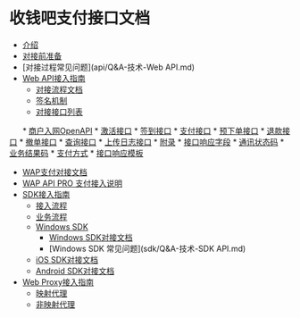 # 收钱吧支付接口文档
* [介绍](README.md)
* [对接前准备](business.md)
* [对接过程常见问题](api/Q&A-技术-Web API.md)
* [Web API接入指南](api/README.md)
    * [对接流程文档](api/apiflow.md)
    * [签名机制](api/sign.md)
    * [对接接口列表]()
    
       * [商户入网OpenAPI](api/interface/createMerchantOpenAPI.md)
       * [激活接口](api/interface/activate.md)
       * [签到接口](api/interface/checkin.md)
       * [支付接口](api/interface/pay.md)
       * [预下单接口](api/interface/precreate.md)
       * [退款接口](api/interface/refund.md)
       * [撤单接口](api/interface/revoke&cancel.md)
       * [查询接口](api/interface/query.md)
       * [上传日志接口](api/interface/uploadLog.md)
    * [附录]()
       * [接口响应字段](api/annex/responseParams.md)
       * [通讯状态码](api/annex/responseCode.md)
       * [业务结果码](api/annex/resultCode.md)
       * [支付方式](api/annex/payway.md)
       * [接口响应模板](api/annex/responseExample.md)
* [WAP支付对接文档](api/wap.md)    
* [WAP API PRO 支付接入说明](api/wap2.md)
* [SDK接入指南](sdk/README.md)
    * [接入流程](sdk/flow.md)
    * [业务流程](sdk/business.md)
    * [Windows SDK]()
       * [Windows SDK对接文档](sdk/windows.md)
       * [Windows SDK 常见问题](sdk/Q&A-技术-SDK API.md)
    * [iOS SDK对接文档](sdk/ios.md)
    * [Android SDK对接文档](sdk/android.md)
* [Web Proxy接入指南](proxy/README.md)
    * [映射代理](proxy/webproxy-auto.md)
    * [非映射代理](proxy/webproxy.md)
    
    
   

